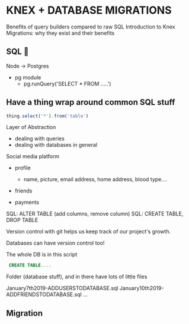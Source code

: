 # KNEX + DATABASE MIGRATIONS

Benefits of query builders compared to raw SQL
Introduction to Knex
Migrations: why they exist and their benefits

## SQL 🤮

Node -> Postgres

- pg module
  - pg.runQuery('SELECT * FROM .....')

## Have a thing wrap around common SQL stuff

```js
thing.select('*').from('table')
```

Layer of Abstraction

- dealing with queries
- dealing with databases in general


Social media platform

  - profile
    - name, picture, email address, home address, blood type....

  - friends
  - payments

SQL: ALTER TABLE (add columns, remove column)
SQL: CREATE TABLE, DROP TABLE

Version control with git helps us keep track of our project's growth.

Databases can have version control too!

The whole DB is in this script

```sql
 CREATE TABLE....
```


Folder (database stuff), and in there have lots of little files

January7th2019-ADDUSERSTODATABASE.sql
January10th2019-ADDFRIENDSTODATABASE.sql
...

## Migration




